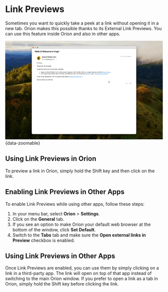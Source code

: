 # Link Previews

Sometimes you want to quickly take a peek at a link without opening it in a new tab. Orion makes this possible thanks to its  External Link Previews. You can use this feature inside Orion and also in other apps.

![Orion - Link Previews](./media/link_previews.gif){data-zoomable}

## Using Link Previews in Orion

To preview a link in Orion, simply hold the Shift key and then click on the link.

## Enabling Link Previews in Other Apps

To enable Link Previews while using other apps, follow these steps:
1. In your menu bar, select **Orion** > **Settings**.
2. Click on the **General** tab.
3. If you see an option to make Orion your default web browser at the bottom of the window, click **Set Default**.
4. Switch to the **Tabs** tab and make sure the **Open external links in Preview** checkbox is enabled.

## Using Link Previews in Other Apps

Once Link Previews are enabled, you can use them by simply clicking on a link in a third-party app. The link will open on top of that app instead of switching to the main Orion window. If you prefer to open a link as a tab in Orion, simply hold the Shift key before clicking the link.
